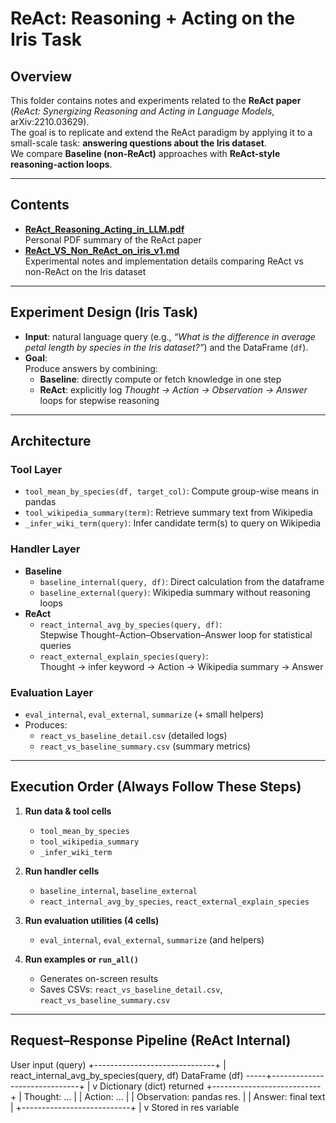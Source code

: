 # ReAct: Reasoning + Acting on the Iris Task

## Overview
This folder contains notes and experiments related to the **ReAct paper** (*ReAct: Synergizing Reasoning and Acting in Language Models*, arXiv:2210.03629).  
The goal is to replicate and extend the ReAct paradigm by applying it to a small-scale task: **answering questions about the Iris dataset**.  
We compare **Baseline (non-ReAct)** approaches with **ReAct-style reasoning-action loops**.

---

## Contents
- **[ReAct_Reasoning_Acting_in_LLM.pdf](./ReAct_Reasoning_Acting_in_LLM.pdf)**  
  Personal PDF summary of the ReAct paper
- **[ReAct_VS_Non_ReAct_on_iris_v1.md](./ReAct_VS_Non_ReAct_on_iris_v1.md)**  
  Experimental notes and implementation details comparing ReAct vs non-ReAct on the Iris dataset

---

## Experiment Design (Iris Task)
- **Input**: natural language query (e.g., *“What is the difference in average petal length by species in the Iris dataset?”*) and the DataFrame (`df`).
- **Goal**:  
  Produce answers by combining:
  - **Baseline**: directly compute or fetch knowledge in one step
  - **ReAct**: explicitly log *Thought → Action → Observation → Answer* loops for stepwise reasoning

---

## Architecture

### Tool Layer
- `tool_mean_by_species(df, target_col)`: Compute group-wise means in pandas  
- `tool_wikipedia_summary(term)`: Retrieve summary text from Wikipedia  
- `_infer_wiki_term(query)`: Infer candidate term(s) to query on Wikipedia  

### Handler Layer
- **Baseline**
  - `baseline_internal(query, df)`: Direct calculation from the dataframe
  - `baseline_external(query)`: Wikipedia summary without reasoning loops
- **ReAct**
  - `react_internal_avg_by_species(query, df)`:  
    Stepwise Thought–Action–Observation–Answer loop for statistical queries  
  - `react_external_explain_species(query)`:  
    Thought → infer keyword → Action → Wikipedia summary → Answer

### Evaluation Layer
- `eval_internal`, `eval_external`, `summarize` (+ small helpers)  
- Produces:
  - `react_vs_baseline_detail.csv` (detailed logs)  
  - `react_vs_baseline_summary.csv` (summary metrics)

---

## Execution Order (Always Follow These Steps)

1. **Run data & tool cells**  
   - `tool_mean_by_species`  
   - `tool_wikipedia_summary`  
   - `_infer_wiki_term`  

2. **Run handler cells**  
   - `baseline_internal`, `baseline_external`  
   - `react_internal_avg_by_species`, `react_external_explain_species`  

3. **Run evaluation utilities (4 cells)**  
   - `eval_internal`, `eval_external`, `summarize` (and helpers)  

4. **Run examples or `run_all()`**  
   - Generates on-screen results  
   - Saves CSVs: `react_vs_baseline_detail.csv`, `react_vs_baseline_summary.csv`

---

## Request–Response Pipeline (ReAct Internal)
User input (query)  +------------------------------+
                    | react_internal_avg_by_species(query, df)
DataFrame (df) -----+------------------------------+
                           |
                           v
                   Dictionary (dict) returned
                   +---------------------------+
                   | Thought: ...             |
                   | Action: ...              |
                   | Observation: pandas res. |
                   | Answer: final text       |
                   +---------------------------+
                           |
                           v
                   Stored in res variable

